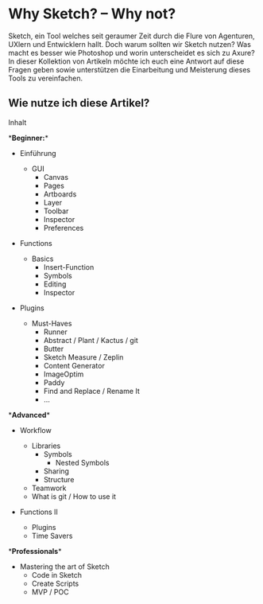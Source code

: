 # Why Sketch? – Why not?

Sketch, ein Tool welches seit geraumer Zeit durch die Flure von Agenturen, UXlern und Entwicklern hallt. Doch warum sollten wir Sketch nutzen? Was macht es besser wie Photoshop und worin unterscheidet es sich zu Axure? In dieser Kollektion von Artikeln möchte ich euch eine Antwort auf diese Fragen geben sowie unterstützen die Einarbeitung und Meisterung dieses Tools zu vereinfachen.

## 

## Wie nutze ich diese Artikel?

Inhalt

\***Beginner:**\*

* Einführung

  * GUI
    * Canvas
    * Pages
    * Artboards
    * Layer
    * Toolbar
    * Inspector
    * Preferences

* Functions

  * Basics
    * Insert-Function
    * Symbols
    * Editing
    * Inspector

* Plugins

  * Must-Haves
    * Runner
    * Abstract / Plant / Kactus / git
    * Butter
    * Sketch Measure / Zeplin
    * Content Generator
    * ImageOptim
    * Paddy
    * Find and Replace / Rename It
    * …



\***Advanced**\*

* Workflow

  * Libraries
    * Symbols
      * Nested Symbols
    * Sharing
    * Structure
  * Teamwork
  * What is git / How to use it

* Functions II

  * Plugins
  * Time Savers



\***Professionals**\*

* Mastering the art of Sketch
  * Code in Sketch
  * Create Scripts
  * MVP / POC





